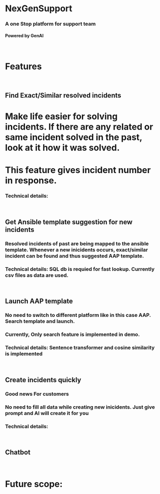 # NexGenSupport
### A one Stop platform for support team
#### Powered by GenAI

<br/>

# Features

<br/>


## Find Exact/Similar resolved incidents
# Make life easier for solving incidents. If there are any related or same incident solved in the past, look at it how it was solved.
# This feature gives incident number in response.
### Technical details:

<br/>

## Get Ansible template suggestion for new incidents
### Resolved incidents of past are being mapped to the ansible template. Whenever a new inicidents occurs, exact/similar incident can be found and thus suggested AAP template.
### Technical details: SQL db is requied for fast lookup. Currently csv files as data are used.

<br/>

## Launch AAP template
### No need to switch to different platform like in this case AAP. Search template and launch.
### Currently, Only search feature is implemented in demo. 
### Technical details: Sentence transformer and cosine similarity is implemented

<br/>

## Create incidents quickly
### Good news For customers
### No need to fill all data while creating new inicidents. Just give prompt and AI will create it for you
### Technical details: 

<br/>

## Chatbot

<br/>

# Future scope:

## 







